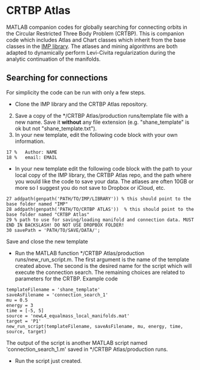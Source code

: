 # CRTBP Atlas
MATLAB companion codes for globally searching for connecting orbits in the Circular Restricted Three Body Problem (CRTBP). This is companion code which includes Atlas and Chart classes which inherit from the base classes in the [IMP library](https://github.com/skepley/IMP). The atlases and mining algorithms are both adapted to dynamically perform Levi-Civita regularization during the analytic continuation of the manifolds. 

## Searching for connections
For simplicity the code can be run with only a few steps. 

* Clone the IMP library and the CRTBP Atlas repository. 
2. Save a copy of the */CRTBP Atlas/production runs/template file with a new name. Save it **without** any file extension (e.g. "shane\_template" is ok but not "shane\_template.txt").
3. In your new template, edit the following code block with your own information.

```
17 %   Author: NAME
18 %   email: EMAIL
```
* In your new template edit the following code block with the path to your local copy of the IMP library, the CRTBP Atlas repo, and the path where you would like the code to save your data. The atlases are often 10GB or more so I suggest you do not save to Dropbox or iCloud, etc. 

```
27 addpath(genpath('PATH/TO/IMP/LIBRARY')) % this should point to the base folder named "IMP"
28 addpath(genpath('PATH/TO/CRTBP ATLAS'))  % this should point to the base folder named "CRTBP Atlas"
29 % path to use for saving/loading manifold and connection data. MUST END IN BACKSLASH! DO NOT USE DROPBOX FOLDER!
30 savePath = 'PATH/TO/SAVE/DATA/';  
```

Save and close the new template

* Run the MATLAB function */CRTBP Atlas/production runs/new\_run\_script.m. The first argument is the name of the template created above. The second is the desired name for the script which will execute the connection search. The remaining choices are related to parameters for the CRTBP. Example code

```
templateFilename = 'shane_template'
saveAsFilename = 'connection_search_1'
mu = 0.5
energy = 3
time = [-5, 5]
source = 'newL4_equalmass_local_manifolds.mat'
target = 'P1'
new_run_script(templateFilename, saveAsFilename, mu, energy, time, source, target)

```
The output of the script is another MATLAB script named 'connection\_search_1.m' saved in */CRTBP Atlas/production runs. 

* Run the script just created. 

